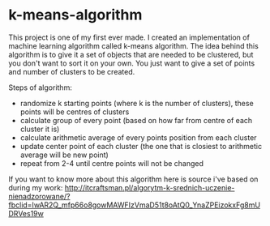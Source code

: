 # k-means-algorithm
This project is one of my first ever made. I created an implementation of machine learning algorithm called k-means algorithm. The idea behind this algorithm is to give it a set of objects that are needed to be clustered, but you don't want to sort it on your own. You just want to give a set of points and number of clusters to be created. 

Steps of algorithm:
- randomize k starting points (where k is the number of clusters), these points will be centres of clusters
- calculate group of every point (based on how far from centre of each cluster it is)
- calculate arithmetic average of every points position from each cluster
- update center point of each cluster (the one that is closiest to arithmetic average will be new point)
- repeat from 2-4 until centre points will not be changed

If you want to know more about this algorithm here is source i've based on during my work: http://itcraftsman.pl/algorytm-k-srednich-uczenie-nienadzorowane/?fbclid=IwAR2Q_mfp66o8gowMAWFIzVmaD51t8oAtQ0_YnaZPEizokxFg8mUDRVes19w
